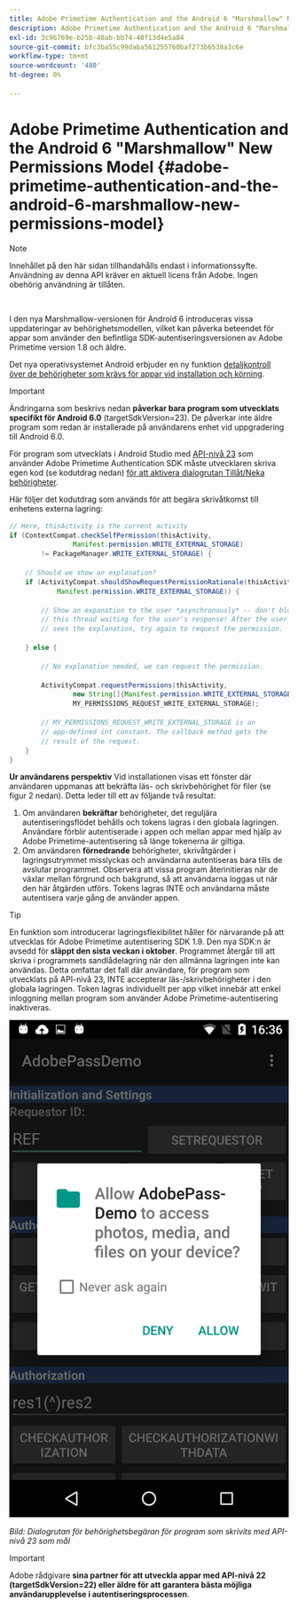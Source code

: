 ```yaml
---
title: Adobe Primetime Authentication and the Android 6 "Marshmallow" New Permissions Model
description: Adobe Primetime Authentication and the Android 6 "Marshmallow" New Permissions Model
exl-id: 3c96769e-b25b-48ab-bb74-40f13d4e5a84
source-git-commit: bfc3ba55c99daba561255760baf273b6538a3c6e
workflow-type: tm+mt
source-wordcount: '480'
ht-degree: 0%

---
```


# Adobe Primetime Authentication and the Android 6 &quot;Marshmallow&quot; New Permissions Model {#adobe-primetime-authentication-and-the-android-6-marshmallow-new-permissions-model}

>[!NOTE]
>
>Innehållet på den här sidan tillhandahålls endast i informationssyfte. Användning av denna API kräver en aktuell licens från Adobe. Ingen obehörig användning är tillåten.

</br>

I den nya Marshmallow-versionen för Android 6 introduceras vissa uppdateringar av behörighetsmodellen, vilket kan påverka beteendet för appar som använder den befintliga SDK-autentiseringsversionen av Adobe Primetime version 1.8 och äldre. 

Det nya operativsystemet Android erbjuder en ny funktion [detaljkontroll över de behörigheter som krävs för appar vid installation och körning](https://developer.android.com/about/versions/marshmallow/android-6.0-changes.html).

>[!IMPORTANT]
>
>Ändringarna som beskrivs nedan **påverkar bara program som utvecklats specifikt för Android 6.0** (targetSdkVersion=23). De påverkar inte äldre program som redan är installerade på användarens enhet vid uppgradering till Android 6.0. 


För program som utvecklats i Android Studio med [API-nivå 23](http://developer.android.com/sdk/api_diff/23/changes.html) som använder Adobe Primetime Authentication SDK måste utvecklaren skriva egen kod (se kodutdrag nedan) [för att aktivera dialogrutan Tillåt/Neka behörigheter](https://developer.android.com/training/permissions/requesting.html). 

Här följer det kodutdrag som används för att begära skrivåtkomst till enhetens externa lagring:

```java
// Here, thisActivity is the current activity
if (ContextCompat.checkSelfPermission(thisActivity,
                Manifest.permission.WRITE_EXTERNAL_STORAGE)
        != PackageManager.WRITE_EXTERNAL_STORAGE) {

    // Should we show an explanation?
    if (ActivityCompat.shouldShowRequestPermissionRationale(thisActivity,
            Manifest.permission.WRITE_EXTERNAL_STORAGE)) {

        // Show an expanation to the user *asynchronously* -- don't block
        // this thread waiting for the user's response! After the user
        // sees the explanation, try again to request the permission.

    } else {

        // No explanation needed, we can request the permission.

        ActivityCompat.requestPermissions(thisActivity,
                new String[]{Manifest.permission.WRITE_EXTERNAL_STORAGE},
                MY_PERMISSIONS_REQUEST_WRITE_EXTERNAL_STORAGE);

        // MY_PERMISSIONS_REQUEST_WRITE_EXTERNAL_STORAGE is an
        // app-defined int constant. The callback method gets the
        // result of the request.
    }
}
```




**Ur användarens perspektiv** Vid installationen visas ett fönster där användaren uppmanas att bekräfta läs- och skrivbehörighet för filer (se figur 2 nedan). Detta leder till ett av följande två resultat:

1. Om användaren **bekräftar** behörigheter, det reguljära autentiseringsflödet behålls och tokens lagras i den globala lagringen. Användare förblir autentiserade i appen och mellan appar med hjälp av Adobe Primetime-autentisering så länge tokenerna är giltiga.
1. Om användaren **förnedrande** behörigheter, skrivåtgärder i lagringsutrymmet misslyckas och användarna autentiseras bara tills de avslutar programmet. Observera att vissa program återinitieras när de växlar mellan förgrund och bakgrund, så att användarna loggas ut när den här åtgärden utförs. Tokens lagras INTE och användarna måste autentisera varje gång de använder appen. 


>[!TIP]
>
>En funktion som introducerar lagringsflexibilitet håller för närvarande på att utvecklas för Adobe Primetime autentisering SDK 1.9. Den nya SDK:n är avsedd för **släppt den sista veckan i oktober**. Programmet återgår till att skriva i programmets sandlådelagring när den allmänna lagringen inte kan användas. Detta omfattar det fall där användare, för program som utvecklats på API-nivå 23, INTE accepterar läs-/skrivbehörigheter i den globala lagringen. Token lagras individuellt per app vilket innebär att enkel inloggning mellan program som använder Adobe Primetime-autentisering inaktiveras.


![](assets/android-permissions-request.png)

*Bild: Dialogrutan för behörighetsbegäran för program som skrivits med API-nivå 23 som mål*

>[!IMPORTANT]
>
> Adobe rådgivare **sina partner för att utveckla appar med API-nivå 22 (targetSdkVersion=22) eller äldre för att garantera bästa möjliga användarupplevelse i autentiseringsprocessen**.
